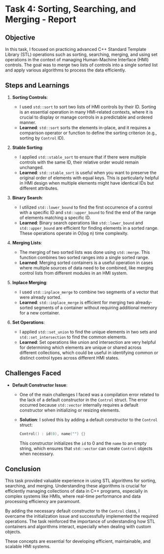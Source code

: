 # Task 4: Sorting, Searching, and Merging - Report

## Objective

In this task, I focused on practicing advanced C++ Standard Template Library (STL) operations such as sorting, searching, merging, and using set operations in the context of managing Human-Machine Interface (HMI) controls. The goal was to merge two lists of controls into a single sorted list and apply various algorithms to process the data efficiently.

## Steps and Learnings

1. **Sorting Controls**:
   - I used `std::sort` to sort two lists of HMI controls by their ID. Sorting is an essential operation in many HMI-related contexts, where it is crucial to display or manage controls in a predictable and ordered manner.
   - **Learned**: `std::sort` sorts the elements in-place, and it requires a comparison operator or function to define the sorting criterion (e.g., sorting by `Control` ID).

2. **Stable Sorting**:
   - I applied `std::stable_sort` to ensure that if there were multiple controls with the same ID, their relative order would remain unchanged.
   - **Learned**: `std::stable_sort` is useful when you want to preserve the original order of elements with equal keys. This is particularly helpful in HMI design when multiple elements might have identical IDs but different attributes.

3. **Binary Search**:
   - I utilized `std::lower_bound` to find the first occurrence of a control with a specific ID and `std::upper_bound` to find the end of the range of elements matching a specific ID.
   - **Learned**: Binary search operations like `std::lower_bound` and `std::upper_bound` are efficient for finding elements in a sorted range. These operations operate in O(log n) time complexity.

4. **Merging Lists**:
   - The merging of two sorted lists was done using `std::merge`. This function combines two sorted ranges into a single sorted range.
   - **Learned**: Merging sorted containers is a useful operation in cases where multiple sources of data need to be combined, like merging control lists from different modules in an HMI system.

5. **Inplace Merging**:
   - I used `std::inplace_merge` to combine two segments of a vector that were already sorted.
   - **Learned**: `std::inplace_merge` is efficient for merging two already-sorted segments of a container without requiring additional memory for a new container.

6. **Set Operations**:
   - I applied `std::set_union` to find the unique elements in two sets and `std::set_intersection` to find the common elements.
   - **Learned**: Set operations like union and intersection are very helpful for determining which elements are unique or shared across different collections, which could be useful in identifying common or distinct control types across different HMI states.

## Challenges Faced

- **Default Constructor Issue**:
  - One of the main challenges I faced was a compilation error related to the lack of a default constructor in the `Control` struct. The error occurred because `std::vector` internally requires a default constructor when initializing or resizing elements.
  
  - **Solution**: I solved this by adding a default constructor to the `Control` struct:
    ```cpp
    Control() : id(0), name("") {}
    ```
    This constructor initializes the `id` to 0 and the `name` to an empty string, which ensures that `std::vector` can create `Control` objects when necessary.

## Conclusion

This task provided valuable experience in using STL algorithms for sorting, searching, and merging. Understanding these algorithms is crucial for efficiently managing collections of data in C++ programs, especially in complex systems like HMIs, where real-time performance and data processing efficiency are paramount.

By adding the necessary default constructor to the `Control` class, I overcame the initialization issue and successfully implemented the required operations. The task reinforced the importance of understanding how STL containers and algorithms interact, especially when dealing with custom objects.

These concepts are essential for developing efficient, maintainable, and scalable HMI systems.
